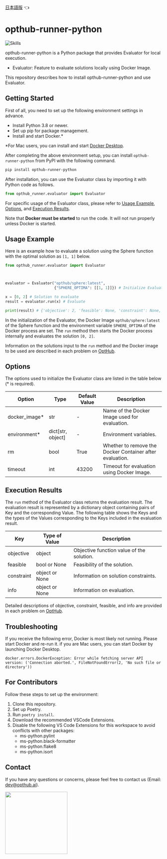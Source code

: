 [日本語版](README_ja.md) 👈
# opthub-runner-python

![Skills](https://skillicons.dev/icons?i=py,graphql,vscode,github)

opthub-runner-python is a Python package that provides Evaluator for local execution.

- Evaluator: Feature to evaluate solutions locally using Docker Image.

This repository describes how to install opthub-runner-python and use Evaluator.


## Getting Started
First of all, you need to set up the following environment settings in advance.

- Install Python 3.8 or newer.
- Set up pip for package management.
- Install and start Docker.*

\*For Mac users, you can install and start [Docker Desktop](https://docs.docker.com/desktop/install/mac-install/).


After completing the above environment setup, you can install `opthub-runner-python` from PyPI with the following command.

```bash
pip install opthub-runner-python
```

After installation, you can use the Evaluator class by importing it with Python code as follows.

```python
from opthub_runner.evaluator import Evaluator
```

For specific usage of the Evaluator class, please refer to [Usage Example](#usage), [Options](#option), and [Execution Results](#result).

Note that **Docker must be started** to run the code. It will not run properly unless Docker is started.


## Usage Example <span id="usage"></span>
Here is an example how to evaluate a solution using the Sphere function with the optimal solution as `[1, 1]` below.

```python
from opthub_runner.evaluator import Evaluator



evaluator = Evaluator("opthub/sphere:latest",
                      {"SPHERE_OPTIMA": [[1, 1]]}) # Initialize Evaluator

x = [0, 2] # Solution to evaluate
result = evaluator.run(x) # Evaluate

print(result) # {'objective': 2, 'feasible': None, 'constraint': None, 'info': None}
```

In the initialization of the Evaluator, the Docker Image `opthub/sphere:latest` of the Sphere function and the environment variable `SPHERE_OPTIMA` of the Docker process are set. The `run` method then starts the Docker process internally and evaluates the solution `[0, 2]`.

Information on the solutions input to the `run` method and the Docker image to be used are described in each problem on [OptHub](https://opthub.ai).

## Options <span id="option"></span>
The options used to initialize the Evaluator class are listed in the table below (* is required).

| Option | Type | Default Value | Description |
|----|----|----|----|
| docker_image* | str| - | Name of the Docker Image used for evaluation. |
| environment* | dict[str, object] | - | Environment variables. |
| rm | bool | True | Whether to remove the Docker Container after evaluation. |
|timeout | int | 43200 | Timeout for evaluation using Docker Image.　|

## Execution Results <span id="result"></span>
The `run` method of the Evaluator class returns the evaluation result. The evaluation result is represented by a dictionary object containing pairs of Key and the corresponding Value. The following table shows the Keys and the types of the Values corresponding to the Keys included in the evaluation result.

| Key | Type of Value | Description |
|----|----|----|
| objective | object | Objective function value of the solution. |
| feasible | bool or None | Feasibility of the solution. |
| constraint | object or None | Information on solution constraints. |
| info | object or None | Information on evaluation. |

Detailed descriptions of objective, constraint, feasible, and info are provided in each problem on [OptHub](https://opthub.ai).

## Troubleshooting
If you receive the following error, Docker is most likely not running. Please start Docker and re-run it. if you are Mac users, you can start Docker by launching Docker Desktop.

```shell
docker.errors.DockerException: Error while fetching server API version: ('Connection aborted.', FileNotFoundError(2, 'No such file or directory'))
```

## For Contributors

Follow these steps to set up the environment:

1. Clone this repository.
2. Set up Poetry.
3. Run `poetry install`.
4. Download the recommended VSCode Extensions.
5. Disable the following VS Code Extensions for this workspace to avoid conflicts with other packages:
    - ms-python.pylint
    - ms-python.black-formatter
    - ms-python.flake8
    - ms-python.isort

## Contact <a id="Contact"></a>

If you have any questions or concerns, please feel free to contact us (Email: dev@opthub.ai).

<img src="https://opthub.ai/assets/images/logo.svg" width="200">
